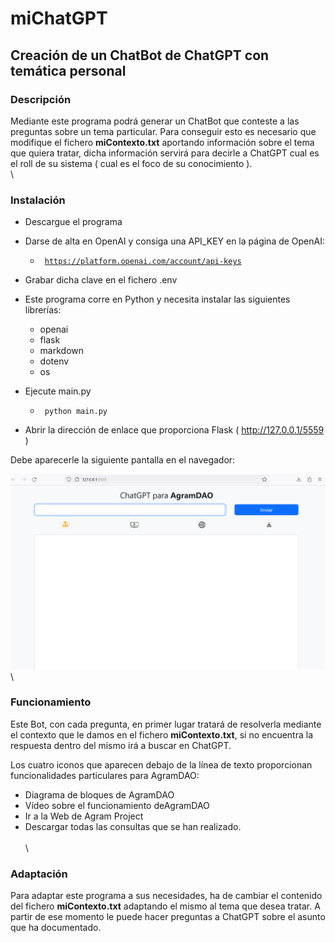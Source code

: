 # miChatGPT

## Creación de un ChatBot de ChatGPT con temática personal  

### Descripción

Mediante este programa podrá generar un ChatBot que conteste a las preguntas sobre un tema particular. 
Para conseguir esto es necesario que modifique el fichero **miContexto.txt** aportando información sobre el tema 
que quiera tratar, dicha información servirá para decirle a ChatGPT cual es el roll de su sistema ( cual es el foco
de su conocimiento ).
\
\
### Instalación

* Descargue el programa
* Darse de alta en OpenAI y consiga una API_KEY en la página de OpenAI: 
    * <code> https://platform.openai.com/account/api-keys </code> 
* Grabar dicha clave en el fichero .env 

* Este programa corre en Python y necesita instalar las siguientes librerías:
    * openai
    * flask
    * markdown
    * dotenv
    * os

* Ejecute main.py  

    * <code> python main.py </code> 

* Abrir la dirección de enlace que proporciona Flask ( http://127.0.0.1/5559 )


Debe aparecerle la siguiente pantalla en el navegador:

![Pantalla principal de miChatGPT](https://github.com/b2p5/miChatGPT/blob/master/static/images/PantallaChatAgramDAO.png)
\
\
### Funcionamiento

Este Bot, con cada pregunta, en primer lugar tratará de resolverla mediante el contexto que le damos en el fichero
**miContexto.txt**, si no encuentra la respuesta dentro del mismo irá a buscar en ChatGPT.

Los cuatro iconos que aparecen debajo de la línea de texto proporcionan funcionalidades particulares para AgramDAO:
* Diagrama de bloques de AgramDAO
* Vídeo sobre el funcionamiento deAgramDAO
* Ir a la Web de Agram Project
* Descargar todas las consultas que se han realizado.   
\
\
### Adaptación

Para adaptar este programa a sus necesidades, ha de cambiar el contenido del fichero **miContexto.txt** adaptando
el mismo al tema que desea tratar. A partir de ese momento le puede hacer preguntas a ChatGPT sobre el asunto que ha 
documentado.
